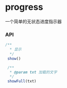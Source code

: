 # progress

一个简单的无状态进度指示器

### API

```js
/**
  * 显示
  */
 show()

 /**
  * @param txt 加载的文字
  */
 showFull(txt)
 
 
 
 
```



